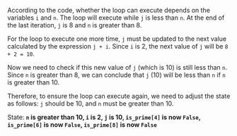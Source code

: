 According to the code, whether the loop can execute depends on the variables `i` and `n`. The loop will execute while `j` is less than `n`. At the end of the last iteration, `j` is 8 and `n` is greater than 8. 

For the loop to execute one more time, `j` must be updated to the next value calculated by the expression `j + i`. Since `i` is 2, the next value of `j` will be `8 + 2 = 10`. 

Now we need to check if this new value of `j` (which is 10) is still less than `n`. Since `n` is greater than 8, we can conclude that `j` (10) will be less than `n` if `n` is greater than 10. 

Therefore, to ensure the loop can execute again, we need to adjust the state as follows: `j` should be 10, and `n` must be greater than 10.

State: **`n` is greater than 10, `i` is 2, `j` is 10, `is_prime[4]` is now `False`, `is_prime[6]` is now `False`, `is_prime[8]` is now `False`**